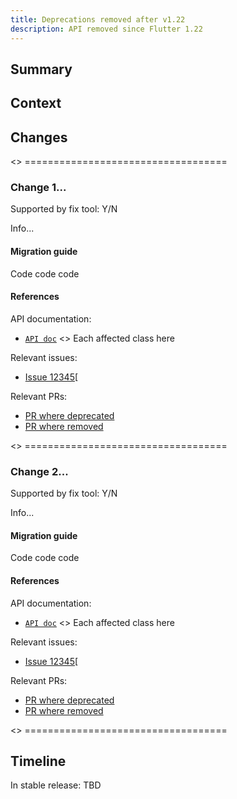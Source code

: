 ```yaml
---
title: Deprecations removed after v1.22
description: API removed since Flutter 1.22
---
```


## Summary

## Context

## Changes

<> ===================================

### Change 1...

Supported by fix tool: Y/N

Info...

#### Migration guide

Code code code

#### References

API documentation:
* [`API doc`][] <> Each affected class here

Relevant issues:
* [Issue 12345][

Relevant PRs:
* [PR where deprecated][]
* [PR where removed][]

<> ===================================

### Change 2...

Supported by fix tool: Y/N

Info...

#### Migration guide

Code code code

#### References

API documentation:
* [`API doc`][] <> Each affected class here

Relevant issues:
* [Issue 12345][

Relevant PRs:
* [PR where deprecated][]
* [PR where removed][]

<> ===================================

## Timeline

In stable release: TBD


[`API doc`]: {{site.api}}/flutter/widgets/Some-class.html
[Issue 12345]: {{site.github}}/flutter/flutter/issues/12345
[PR where deprecated]: {{site.github}}/flutter/flutter/pull/12345
[PR where removed]: {{site.github}}/flutter/flutter/pull/12345
